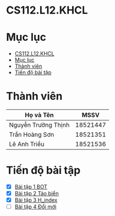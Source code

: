 # CS112.L12.KHCL

# Mục lục
- [CS112.L12.KHCL](#cs112l12khcl)
- [Mục lục](#mục-lục)
- [Thành viên](#thành-viên)
- [Tiến độ bài tập](#tiến-độ-bài-tập)

# Thành viên
| Họ và Tên           | MSSV     |
| ------------------- | -------- |
| Nguyễn Trường Thịnh | 18521447 |
| Trần Hoàng Sơn      | 18521351 |
| Lê Anh Triều        | 18521536 |
# Tiến độ bài tập
- [x] [Bài tập 1 BOT](https://github.com/18521447/CS112.L12.KHCL/tree/master/bt1)
- [x] [Bài tập 2 Tảo biển](https://github.com/18521447/CS112.L12.KHCL/tree/master/bt2/tao_bien)
- [x] [Bài tập 3 H_index](https://github.com/18521447/CS112.L12.KHCL/tree/master/bt3/H_index)
- [ ] [Bài tập 4 Đổi mới](https://github.com/18521447/CS112.L12.KHCL/tree/master/bt4/doi_moi)
